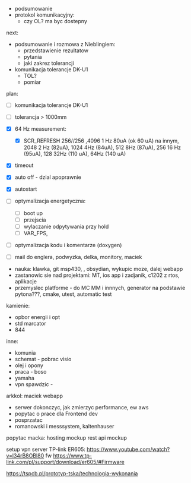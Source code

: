 - podsumowanie
- protokol komunikacyjny:
	- czy OL? ma byc dostepny



next:
- podsumowanie i rozmowa z Nieblingiem:
	- przedstawienie rezultatow
	- pytania
	- jaki zakrez tolerancji
- komunikacja tolerancje DK-U1
	- TOL?
	- pomiar

plan:
- [ ] komunikacja tolerancje DK-U1
- [ ] tolerancja > 1000mm
- [x] 64 Hz measurement:
	- [x] SCR_REFRESH 256//256 ,4096 1 Hz 80uA (ok 60 uA) na innym, 2048 2 Hz (82uA), 1024 4Hz (84uA), 512 8Hz (87uA), 256 16 Hz (95uA), 128 32Hz (110 uA), 64Hz (140 uA)
- [x] timeout
- [x] auto off - dzial apoprawnie
- [x] autostart
- [ ] optymalizacja energetyczna:
	- [ ] boot up
	- [ ] przejscia
	- [ ] wylaczanie odpytywania przy hold
	- [ ] VAR_FPS, 
- [ ] optymalizacja kodu i komentarze (doxygen)

- [ ] mail do englera, podwyzka, delka, monitory, maciek
- nauka: klawka, git msp430, , obsydian, wykupic moze, dalej webapp
- zastanowic sie nad projektami: MT, ios app i zadjanik, c1202 z rtos, aplikacje
- przemyslec platforme - do MC MM i innnych, generator na podstawie pytona???, cmake, utest, automatic test

kamienie:
- opbor energii i opt
- std marcator
- 844

inne:
- komunia
- schemat - pobrac visio
- olej i opony
- praca - boso
- yamaha
- vpn spawdzic - 

arkkol:
maciek
webapp

- serwer dokonczyc, jak zmierzyc performance, ew aws
- popytac o prace dla Frontend dev
- posprzatac
- romanowski i messsystem, kaltenhauser

popytac macka:
hosting
mockup rest api
mockup 

setup vpn server TP-link ER605:
https://www.youtube.com/watch?v=l34rB8OBl80
fw https://www.tp-link.com/pl/support/download/er605/#Firmware


https://tspcb.pl/prototyp-tska/technologia-wykonania